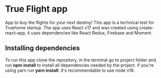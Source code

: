 # True Flight app
App to buy the flights for your next destiny!
This app is a technical test for Truehome startup.
The app uses React v17 and was created using create-react-app, it uses dependencies like React Redux, Firebase and Moment.

## Installing dependencies
To run this app clone the repository, in the terminal go to project folder and run **npm install** to install all dependencies needed by the project.
if you're using yarn run **yarn install**.
it's recommendable to use node v16.